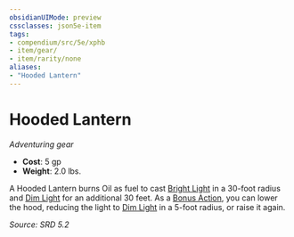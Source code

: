 ```yaml
---
obsidianUIMode: preview
cssclasses: json5e-item
tags:
- compendium/src/5e/xphb
- item/gear/
- item/rarity/none
aliases: 
- "Hooded Lantern"
---
```

# Hooded Lantern
*Adventuring gear*  

- **Cost**: 5 gp
- **Weight**: 2.0 lbs.

A Hooded Lantern burns Oil as fuel to cast [Bright Light](bright-light-xphb.md) in a 30-foot radius and [Dim Light](dim-light-xphb.md) for an additional 30 feet. As a [Bonus Action](bonus-action-xphb.md), you can lower the hood, reducing the light to [Dim Light](dim-light-xphb.md) in a 5-foot radius, or raise it again.

*Source: SRD 5.2*
